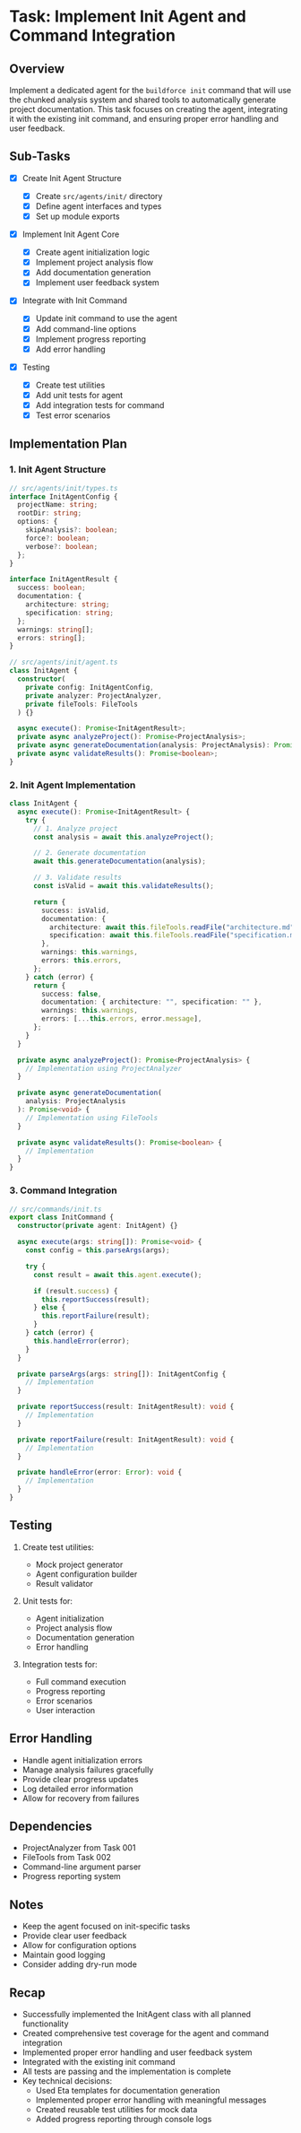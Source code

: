 # Task: Implement Init Agent and Command Integration

## Overview

Implement a dedicated agent for the `buildforce init` command that will use the chunked analysis system and shared tools to automatically generate project documentation. This task focuses on creating the agent, integrating it with the existing init command, and ensuring proper error handling and user feedback.

## Sub-Tasks

- [x] Create Init Agent Structure

  - [x] Create `src/agents/init/` directory
  - [x] Define agent interfaces and types
  - [x] Set up module exports

- [x] Implement Init Agent Core

  - [x] Create agent initialization logic
  - [x] Implement project analysis flow
  - [x] Add documentation generation
  - [x] Implement user feedback system

- [x] Integrate with Init Command

  - [x] Update init command to use the agent
  - [x] Add command-line options
  - [x] Implement progress reporting
  - [x] Add error handling

- [x] Testing
  - [x] Create test utilities
  - [x] Add unit tests for agent
  - [x] Add integration tests for command
  - [x] Test error scenarios

## Implementation Plan

### 1. Init Agent Structure

```typescript
// src/agents/init/types.ts
interface InitAgentConfig {
  projectName: string;
  rootDir: string;
  options: {
    skipAnalysis?: boolean;
    force?: boolean;
    verbose?: boolean;
  };
}

interface InitAgentResult {
  success: boolean;
  documentation: {
    architecture: string;
    specification: string;
  };
  warnings: string[];
  errors: string[];
}

// src/agents/init/agent.ts
class InitAgent {
  constructor(
    private config: InitAgentConfig,
    private analyzer: ProjectAnalyzer,
    private fileTools: FileTools
  ) {}

  async execute(): Promise<InitAgentResult>;
  private async analyzeProject(): Promise<ProjectAnalysis>;
  private async generateDocumentation(analysis: ProjectAnalysis): Promise<void>;
  private async validateResults(): Promise<boolean>;
}
```

### 2. Init Agent Implementation

```typescript
class InitAgent {
  async execute(): Promise<InitAgentResult> {
    try {
      // 1. Analyze project
      const analysis = await this.analyzeProject();

      // 2. Generate documentation
      await this.generateDocumentation(analysis);

      // 3. Validate results
      const isValid = await this.validateResults();

      return {
        success: isValid,
        documentation: {
          architecture: await this.fileTools.readFile("architecture.md"),
          specification: await this.fileTools.readFile("specification.md"),
        },
        warnings: this.warnings,
        errors: this.errors,
      };
    } catch (error) {
      return {
        success: false,
        documentation: { architecture: "", specification: "" },
        warnings: this.warnings,
        errors: [...this.errors, error.message],
      };
    }
  }

  private async analyzeProject(): Promise<ProjectAnalysis> {
    // Implementation using ProjectAnalyzer
  }

  private async generateDocumentation(
    analysis: ProjectAnalysis
  ): Promise<void> {
    // Implementation using FileTools
  }

  private async validateResults(): Promise<boolean> {
    // Implementation
  }
}
```

### 3. Command Integration

```typescript
// src/commands/init.ts
export class InitCommand {
  constructor(private agent: InitAgent) {}

  async execute(args: string[]): Promise<void> {
    const config = this.parseArgs(args);

    try {
      const result = await this.agent.execute();

      if (result.success) {
        this.reportSuccess(result);
      } else {
        this.reportFailure(result);
      }
    } catch (error) {
      this.handleError(error);
    }
  }

  private parseArgs(args: string[]): InitAgentConfig {
    // Implementation
  }

  private reportSuccess(result: InitAgentResult): void {
    // Implementation
  }

  private reportFailure(result: InitAgentResult): void {
    // Implementation
  }

  private handleError(error: Error): void {
    // Implementation
  }
}
```

## Testing

1. Create test utilities:

   - Mock project generator
   - Agent configuration builder
   - Result validator

2. Unit tests for:

   - Agent initialization
   - Project analysis flow
   - Documentation generation
   - Error handling

3. Integration tests for:
   - Full command execution
   - Progress reporting
   - Error scenarios
   - User interaction

## Error Handling

- Handle agent initialization errors
- Manage analysis failures gracefully
- Provide clear progress updates
- Log detailed error information
- Allow for recovery from failures

## Dependencies

- ProjectAnalyzer from Task 001
- FileTools from Task 002
- Command-line argument parser
- Progress reporting system

## Notes

- Keep the agent focused on init-specific tasks
- Provide clear user feedback
- Allow for configuration options
- Maintain good logging
- Consider adding dry-run mode

## Recap

- Successfully implemented the InitAgent class with all planned functionality
- Created comprehensive test coverage for the agent and command integration
- Implemented proper error handling and user feedback system
- Integrated with the existing init command
- All tests are passing and the implementation is complete
- Key technical decisions:
  - Used Eta templates for documentation generation
  - Implemented proper error handling with meaningful messages
  - Created reusable test utilities for mock data
  - Added progress reporting through console logs
